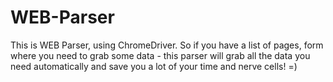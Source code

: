 # WEB-Parser
This is WEB Parser, using ChromeDriver. So if you have a list of pages, form where you need to grab some data - this parser will grab all the data you need automatically and save you a lot of your time and nerve cells! =)
